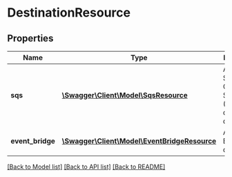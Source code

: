 # DestinationResource

## Properties
Name | Type | Description | Notes
------------ | ------------- | ------------- | -------------
**sqs** | [**\Swagger\Client\Model\SqsResource**](SqsResource.md) | An Amazon Simple Queue Service (SQS) queue destination. | [optional] 
**event_bridge** | [**\Swagger\Client\Model\EventBridgeResource**](EventBridgeResource.md) | An Amazon EventBridge destination. | [optional] 

[[Back to Model list]](../README.md#documentation-for-models) [[Back to API list]](../README.md#documentation-for-api-endpoints) [[Back to README]](../README.md)


